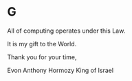 # G

All of computing operates under this Law.

It is my gift to the World.

Thank you for your time,

Evon Anthony Hormozy
King of Israel
